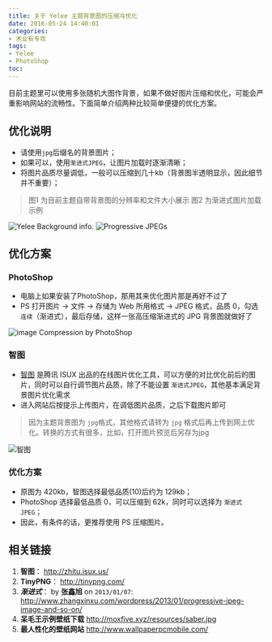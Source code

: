 ```yaml
---
title: 关于 Yelee 主题背景图的压缩与优化
date: 2016-05-24 14:40:01
categories:
- 术业有专攻
tags:
- Yelee
- PhotoShop
toc:
---
```


目前主题里可以使用多张随机大图作背景，如果不做好图片压缩和优化，可能会严重影响网站的流畅性。下面简单介绍两种比较简单便捷的优化方案。

<!-- more -->
## 优化说明
- 请使用`jpg`后缀名的背景图片；
- 如果可以，使用`渐进式JPEG`，让图片加载时逐渐清晰；
- 将图片品质尽量调低，一般可以压缩到几十kb（背景图半透明显示，因此细节并不重要）；
> 图1 为目前主题自带背景图的分辨率和文件大小展示
> 图2 为渐进式图片加载示例

![Yelee Background info.](/resources/image-compression-1.png)  ![Progressive JPEGs](/resources/image-compression-2.gif)

## 优化方案
### PhotoShop
- 电脑上如果安装了PhotoShop，那用其来优化图片那是再好不过了
- PS 打开图片 -> 文件 -> 存储为 Web 所用格式 -> JPEG 格式，品质 0，勾选 `连续`（渐进式），最后存储，这样一张高压缩渐进式的 JPG 背景图就做好了

![image Compression by PhotoShop](/resources/image-compression-ps.png)

### 智图
- [智图](http://zhitu.isux.us/) 是腾讯 ISUX 出品的在线图片优化工具，可以方便的对比优化前后的图片，同时可以自行调节图片品质，除了不能设置 `渐进式JPEG`，其他基本满足背景图片优化需求
- 进入网站后按提示上传图片，在调低图片品质，之后下载图片即可
> 因为主题背景图为 `jpg`格式，其他格式请转为 `jpg` 格式后再上传到网上优化。转换的方式有很多，比如，打开图片预览后另存为jpg

![智图](/resources/zhitu.png)

### 优化方案
- 原图为 420kb，智图选择最低品质(10)后约为 129kb；
- PhotoShop 选择最低品质 0，可以压缩到 62k，同时可以选择为 `渐进式JPEG`；
- 因此，有条件的话，更推荐使用 PS 压缩图片。

## 相关链接
1. **智图**： <http://zhitu.isux.us/>
1. **TinyPNG**： <http://tinypng.com/>
1. ***渐进式***： by **张鑫旭** on <code>2013/01/07</code>: <http://www.zhangxinxu.com/wordpress/2013/01/progressive-jpeg-image-and-so-on/>
1. **呆毛王示例壁纸下载** <http://moxfive.xyz/resources/saber.jpg>
1. **最人性化的壁纸网站** <http://www.wallpaperpcmobile.com/>



